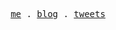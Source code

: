 <p align="center">
  <samp>
    <a href="https://www.linkedin.com/in/luis-gabriel-rodr%C3%ADguez-alejos-8ba69237/">me</a> .
    <a href="https://aprendiendoatirarlineasdecodigo.blogspot.com/">blog</a> .
    <a href="https://x.com/seymourpoler">tweets</a>
  </samp>
</p>

<!--
**seymourpoler/seymourpoler** is a ✨ _special_ ✨ repository because its `README.md` (this file) appears on your GitHub profile.

Here are some ideas to get you started:

- 🔭 I’m currently working on ...
- 🌱 I’m currently learning ...
- 👯 I’m looking to collaborate on ...
- 🤔 I’m looking for help with ...
- 💬 Ask me about ...
- 📫 How to reach me: ...
- 😄 Pronouns: ...
- ⚡ Fun fact: ...
-->
